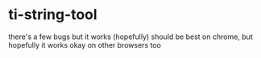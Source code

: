 # ti-string-tool
there's a few bugs but it works (hopefully)
should be best on chrome, but hopefully it works okay on other browsers too
